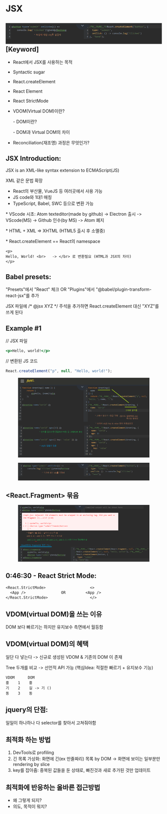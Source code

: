 # JSX

## ![](<../.gitbook/assets/image (3).png>)\[Keyword]

* React에서 JSX를 사용하는 목적
* Syntactic sugar
* React.createElement
* React Element
* React StrictMode
*   VDOM(Virtual DOM)이란?

    \- DOM이란?

    \- DOM과 Virtual DOM의 차이
* Reconciliation(재조명) 과정은 무엇인가?

## JSX Introduction:

JSX is an XML-like syntax extension to ECMAScript(JS)

XML 같은 문법 확장

* React의 부산물, VueJS 등 여러곳에서 사용 가능
* JS code와 1대1 매칭
* TypeScript, Babel, SWC 등으로 변환 가능

\* VScode 시초: Atom texteditor(made by github) -> Electron 출시 -> VScode(MS) -> Github 인수(by MS) -> Atom 폐지

\* HTML + XML => XHTML (HTML5 출시 후 소멸중)

\* React.createElement == React의 namespace

```markup
<p>
Hello, World! <br>   -> </br> 로 변환필요 (HTML과 JSX의 차이)
</p>
```

## Babel presets:

"Presets"에서 "React" 체크 OR "Plugins"에서 "@babel/plugin-transform-react-jsx"를 추가

JSX 파일에 /\* @jsx XYZ \*/ 주석을 추가하면 React.createElement 대신 "XYZ"를 쓰게 된다

## Example #1

// JSX 파일

```jsx
<p>Hello, world!</p>
```

// 변환된 JS 코드

```javascript
React.createElement("p", null, "Hello, world!");
```

<figure><img src="../.gitbook/assets/image (7).png" alt=""><figcaption></figcaption></figure>

<figure><img src="../.gitbook/assets/image (1).png" alt=""><figcaption></figcaption></figure>

## \<React.Fragment> 묶음

<figure><img src="../.gitbook/assets/image.png" alt=""><figcaption></figcaption></figure>



## 0:46:30 - React Strict Mode:

```markup
<React.StrictMode>                    <>
  <App />                OR         <App />
</React.StrictMode>                   </>
```

## VDOM(virtual DOM)을 쓰는 이유

DOM 보다 빠르기는 하지만 유지보수 측면에서 월등함

## VDOM(virtual DOM)의 혜택

일단 다 넣는다 -> 신규로 생성된 VDOM & 기존의 DOM 이 존재

Tree 두개를 비교 -> 선언적 API 가능 (핵심Idea: 적절한 빠르기 + 유지보수 기능)

```
VDOM      DOM
홍    1    홍
기    2    길 -> 기 ()
동    3    동
```

## jquery의 단점:

일일이 하나하나 다 selector를 찾아서 고쳐줘야함

## 최적화 하는 방법

1. DevTools로 profiling
2. 긴 목록 가상화: 화면에 긴(ex 만줄짜리) 목록 by DOM -> 화면에 보이는 일부분만 rendering by slice
3. key를 잡아줌: 중복된 값들을 둔 상태로, 빠진것과 새로 추가된 것만 업데이트

## 최적화에 반응하는 올바른 접근방법

* 왜 그렇게 되지?
* 의도, 목적이 뭐지?

